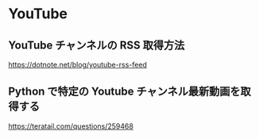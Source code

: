 # YouTube

## YouTube チャンネルの RSS 取得方法

https://dotnote.net/blog/youtube-rss-feed

## Python で特定の Youtube チャンネル最新動画を取得する

https://teratail.com/questions/259468
